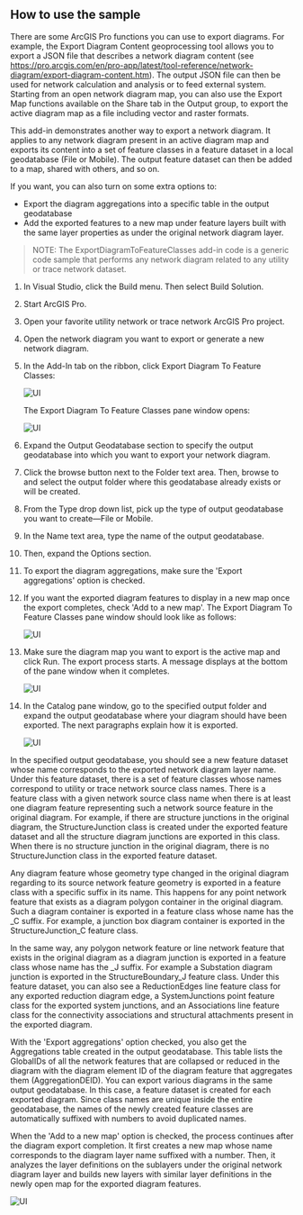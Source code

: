 ## How to use the sample
<!-- TODO: Explain how this sample can be used. To use images in this section, create the image file in your sample project's screenshots folder. Use relative url to link to this image using this syntax: ![My sample Image](FacePage/SampleImage.png) -->
There are some ArcGIS Pro functions you can use to export diagrams. For example, the Export Diagram Content geoprocessing tool allows you to export a JSON file that describes a network diagram content (see https://pro.arcgis.com/en/pro-app/latest/tool-reference/network-diagram/export-diagram-content.htm). The output JSON file can then be used for network calculation and analysis or to feed external system. 
Starting from an open network diagram map, you can also use the Export Map functions available on the Share tab in the Output group, to export the active diagram map as a file including vector and raster formats.

This add-in demonstrates another way to export a network diagram. It applies to any network diagram present in an active diagram map and exports its content into a set of feature classes in a feature dataset in a local geodatabase (File or Mobile). The output feature dataset can then be added to a map, shared with others, and so on.

If you want, you can also turn on some extra options to:
- Export the diagram aggregations into a specific table in the output geodatabase
- Add the exported features to a new map under feature layers built with the same layer properties as under the original network diagram layer.

> NOTE: The ExportDiagramToFeatureClasses add-in code is a generic code sample that performs any network diagram related to any utility or trace network dataset.

1. In Visual Studio, click the Build menu. Then select Build Solution.  
1. Start ArcGIS Pro.  
1. Open your favorite utility network or trace network ArcGIS Pro project.
1. Open the network diagram you want to export or generate a new network diagram.
1. In the Add-In tab on the ribbon, click Export Diagram To Feature Classes:

    ![UI](Screenshots/ExportDiagramToFeatureClassesButton.png)

    The Export Diagram To Feature Classes pane window opens:

    ![UI](Screenshots/ExportDiagramToFeatureClassesPaneWindow1.png)

1. Expand the Output Geodatabase section to specify the output geodatabase into which you want to export your network diagram.
1. Click the browse button next to the Folder text area. Then, browse to and select the output folder where this geodatabase already exists or will be created.
1. From the Type drop down list, pick up the type of output geodatabase you want to create—File or Mobile.
1. In the Name text area, type the name of the output geodatabase.
1. Then, expand the Options section.
1. To export the diagram aggregations, make sure the 'Export aggregations' option is checked.

1. If you want the exported diagram features to display in a new map once the export completes, check 'Add to a new map'.
The Export Diagram To Feature Classes pane window should look like as follows:

    ![UI](Screenshots/ExportDiagramToFeatureClassesPaneWindow2.png)

1. Make sure the diagram map you want to export is the active map and click Run.
The export process starts. A message displays at the bottom of the pane window when it completes.

    ![UI](Screenshots/ExportDiagramToFeatureClassesPaneWindow2.png)

1. In the Catalog pane window, go to the specified output folder and expand the output geodatabase where your diagram should have been exported. The next paragraphs explain how it is exported.

    ![UI](Screenshots/ExportDiagramToFeatureClasses_OutputFC.png)

In the specified output geodatabase, you should see a new feature dataset whose name corresponds to the exported network diagram layer name. Under this feature dataset, there is a set of feature classes whose names correspond to utility or trace network source class names. There is a feature class with a given network source class name when there is at least one diagram feature representing such a network source feature in the original diagram. For example, if there are structure junctions in the original diagram, the StructureJunction class is created under the exported feature dataset and all the structure diagram junctions are exported in this class. When there is no structure junction in the original diagram, there is no StructureJunction class in the exported feature dataset.

Any diagram feature whose geometry type changed in the original diagram regarding to its source network feature geometry is exported in a feature class with a specific suffix in its name. This happens for any point network feature that exists as a diagram polygon container in the original diagram. Such a diagram container is exported in a feature class whose name has the _C suffix. For example, a junction box diagram container is exported in the StructureJunction_C feature class.

In the same way, any polygon network feature or line network feature that exists in the original diagram as a diagram junction is exported in a feature class whose name has the _J suffix. For example a Substation diagram junction is exported in the StructureBoundary_J feature class.
Under this feature dataset, you can also see a ReductionEdges line feature class for any exported reduction diagram edge, a SystemJunctions point feature class for the exported system junctions, and an Associations line feature class for the connectivity associations and structural attachments present in the exported diagram.

With the 'Export aggregations' option checked, you also get the Aggregations table created in the output geodatabase. This table lists the GlobalIDs of all the network features that are collapsed or reduced in the diagram with the diagram element ID of the diagram feature that aggregates them (AggregationDEID).
You can export various diagrams in the same output geodatabase. In this case, a feature dataset is created for each exported diagram. Since class names are unique inside the entire geodatabase, the names of the newly created feature classes are automatically suffixed with numbers to avoid duplicated names.

When the 'Add to a new map' option is checked, the process continues after the diagram export completion. It first creates a new map whose name corresponds to the diagram layer name suffixed with a number. Then, it analyzes the layer definitions on the sublayers under the original network diagram layer and builds new layers with similar layer definitions in the newly open map for the exported diagram features.

![UI](Screenshots/ExportDiagramToFeatureClasses_AddedToAMap.png)
